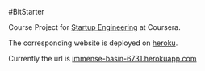 #BitStarter

Course Project for [Startup Engineering](https://www.coursera.org/course/startup "course website") at Coursera.

The corresponding website is deployed on [heroku](https://www.heroku.com).

Currently the url is [immense-basin-6731.herokuapp.com](https://immense-basin-6731.herokuapp.com)
